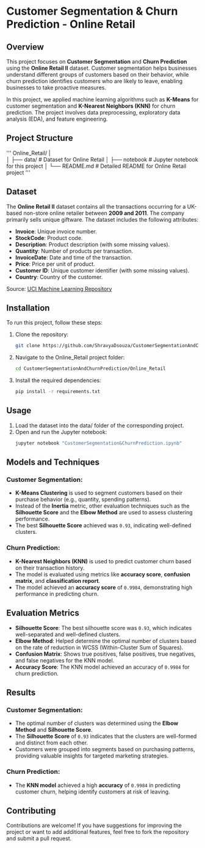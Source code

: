 # Customer Segmentation & Churn Prediction - Online Retail

## Overview
This project focuses on **Customer Segmentation** and **Churn Prediction** using the **Online Retail II** dataset. Customer segmentation helps businesses understand different groups of customers based on their behavior, while churn prediction identifies customers who are likely to leave, enabling businesses to take proactive measures.

In this project, we applied machine learning algorithms such as **K-Means** for customer segmentation and **K-Nearest Neighbors (KNN)** for churn prediction. The project involves data preprocessing, exploratory data analysis (EDA), and feature engineering.

## Project Structure
'''
Online_Retail/
|                  
│   ├── data/                        # Dataset for Online Retail
│   ├── notebook                     # Jupyter notebook for this project
│   └── README.md                    # Detailed README for Online Retail project
'''

## Dataset
The **Online Retail II** dataset contains all the transactions occurring for a UK-based non-store online retailer between **2009 and 2011**. The company primarily sells unique giftware. The dataset includes the following attributes:

- **Invoice**: Unique invoice number.
- **StockCode**: Product code.
- **Description**: Product description (with some missing values).
- **Quantity**: Number of products per transaction.
- **InvoiceDate**: Date and time of the transaction.
- **Price**: Price per unit of product.
- **Customer ID**: Unique customer identifier (with some missing values).
- **Country**: Country of the customer.

Source: [UCI Machine Learning Repository](https://archive.ics.uci.edu/ml/datasets/Online+Retail+II)

## Installation
To run this project, follow these steps:

1. Clone the repository:
   ```bash
   git clone https://github.com/ShravyaDsouza/CustomerSegmentationAndChurnPrediction.git

2. Navigate to the Online_Retail project folder:
   
   ```bash
   cd CustomerSegmentationAndChurnPrediction/Online_Retail

3. Install the required dependencies:

   ```bash
   pip install -r requirements.txt

## Usage
1. Load the dataset into the data/ folder of the corresponding project.
2. Open and run the Jupyter notebook:
   ```bash
   jupyter notebook "CustomerSegmentation&ChurnPrediction.ipynb"

## Models and Techniques

### Customer Segmentation:

- **K-Means Clustering** is used to segment customers based on their purchase behavior (e.g., quantity, spending patterns).
- Instead of the **Inertia** metric, other evaluation techniques such as the **Silhouette Score** and the **Elbow Method** are used to assess clustering performance.
- The best **Silhouette Score** achieved was `0.93`, indicating well-defined clusters.

### Churn Prediction:

- **K-Nearest Neighbors (KNN)** is used to predict customer churn based on their transaction history.
- The model is evaluated using metrics like **accuracy score**, **confusion matrix**, and **classification report**.
- The model achieved an **accuracy score** of `0.9984`, demonstrating high performance in predicting churn.

## Evaluation Metrics

- **Silhouette Score**: The best silhouette score was `0.93`, which indicates well-separated and well-defined clusters.
- **Elbow Method**: Helped determine the optimal number of clusters based on the rate of reduction in WCSS (Within-Cluster Sum of Squares).
- **Confusion Matrix**: Shows true positives, false positives, true negatives, and false negatives for the KNN model.
- **Accuracy Score**: The KNN model achieved an accuracy of `0.9984` for churn prediction.

## Results

### Customer Segmentation:

- The optimal number of clusters was determined using the **Elbow Method** and **Silhouette Score**.
- The **Silhouette Score** of `0.93` indicates that the clusters are well-formed and distinct from each other.
- Customers were grouped into segments based on purchasing patterns, providing valuable insights for targeted marketing strategies.

### Churn Prediction:

- The **KNN model** achieved a high **accuracy** of `0.9984` in predicting customer churn, helping identify customers at risk of leaving.

## Contributing

Contributions are welcome! If you have suggestions for improving the project or want to add additional features, feel free to fork the repository and submit a pull request.

